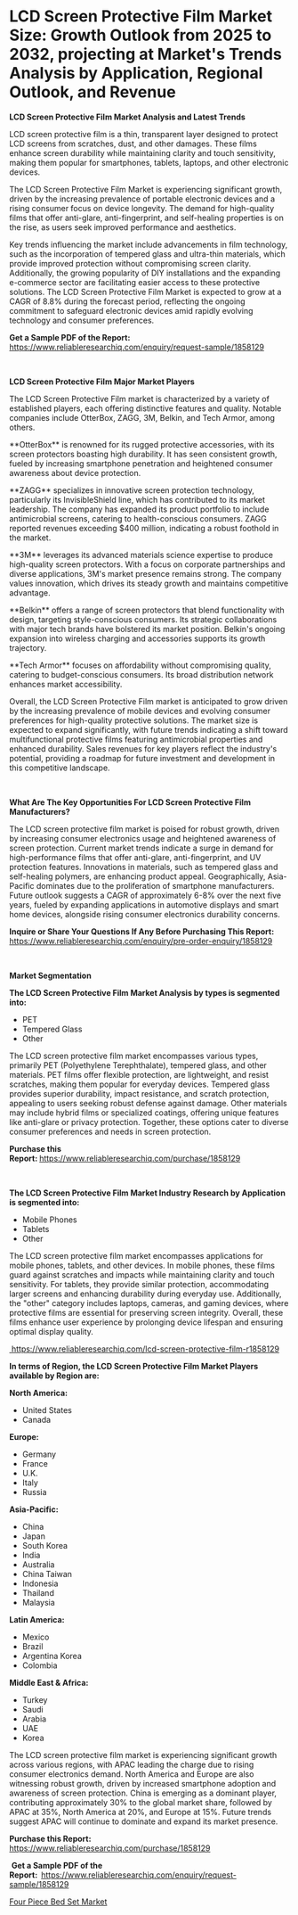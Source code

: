 <p><h1>LCD Screen Protective Film Market Size: Growth Outlook from 2025 to 2032, projecting at Market's Trends Analysis by Application, Regional Outlook, and Revenue</h1></p><p><strong>LCD Screen Protective Film Market Analysis and Latest Trends</strong></p>
<p><p>LCD screen protective film is a thin, transparent layer designed to protect LCD screens from scratches, dust, and other damages. These films enhance screen durability while maintaining clarity and touch sensitivity, making them popular for smartphones, tablets, laptops, and other electronic devices. </p><p>The LCD Screen Protective Film Market is experiencing significant growth, driven by the increasing prevalence of portable electronic devices and a rising consumer focus on device longevity. The demand for high-quality films that offer anti-glare, anti-fingerprint, and self-healing properties is on the rise, as users seek improved performance and aesthetics. </p><p>Key trends influencing the market include advancements in film technology, such as the incorporation of tempered glass and ultra-thin materials, which provide improved protection without compromising screen clarity. Additionally, the growing popularity of DIY installations and the expanding e-commerce sector are facilitating easier access to these protective solutions. The LCD Screen Protective Film Market is expected to grow at a CAGR of 8.8% during the forecast period, reflecting the ongoing commitment to safeguard electronic devices amid rapidly evolving technology and consumer preferences.</p></p>
<p><strong>Get a Sample PDF of the Report:&nbsp;</strong> <a href="https://www.reliableresearchiq.com/enquiry/request-sample/1858129?utm_campaign=2469&utm_medium=2&utm_source=Github&utm_content=ia&utm_term=05042025&utm_id=lcd-screen-protective-film">https://www.reliableresearchiq.com/enquiry/request-sample/1858129</a></p>
<p>&nbsp;</p>
<p><strong>LCD Screen Protective Film Major Market Players</strong></p>
<p><p>The LCD Screen Protective Film market is characterized by a variety of established players, each offering distinctive features and quality. Notable companies include OtterBox, ZAGG, 3M, Belkin, and Tech Armor, among others. </p><p>**OtterBox** is renowned for its rugged protective accessories, with its screen protectors boasting high durability. It has seen consistent growth, fueled by increasing smartphone penetration and heightened consumer awareness about device protection.</p><p>**ZAGG** specializes in innovative screen protection technology, particularly its InvisibleShield line, which has contributed to its market leadership. The company has expanded its product portfolio to include antimicrobial screens, catering to health-conscious consumers. ZAGG reported revenues exceeding $400 million, indicating a robust foothold in the market.</p><p>**3M** leverages its advanced materials science expertise to produce high-quality screen protectors. With a focus on corporate partnerships and diverse applications, 3M's market presence remains strong. The company values innovation, which drives its steady growth and maintains competitive advantage.</p><p>**Belkin** offers a range of screen protectors that blend functionality with design, targeting style-conscious consumers. Its strategic collaborations with major tech brands have bolstered its market position. Belkin's ongoing expansion into wireless charging and accessories supports its growth trajectory.</p><p>**Tech Armor** focuses on affordability without compromising quality, catering to budget-conscious consumers. Its broad distribution network enhances market accessibility.</p><p>Overall, the LCD Screen Protective Film market is anticipated to grow driven by the increasing prevalence of mobile devices and evolving consumer preferences for high-quality protective solutions. The market size is expected to expand significantly, with future trends indicating a shift toward multifunctional protective films featuring antimicrobial properties and enhanced durability. Sales revenues for key players reflect the industry's potential, providing a roadmap for future investment and development in this competitive landscape.</p></p>
<p>&nbsp;</p>
<p><strong>What Are The Key Opportunities For LCD Screen Protective Film Manufacturers?</strong></p>
<p><p>The LCD screen protective film market is poised for robust growth, driven by increasing consumer electronics usage and heightened awareness of screen protection. Current market trends indicate a surge in demand for high-performance films that offer anti-glare, anti-fingerprint, and UV protection features. Innovations in materials, such as tempered glass and self-healing polymers, are enhancing product appeal. Geographically, Asia-Pacific dominates due to the proliferation of smartphone manufacturers. Future outlook suggests a CAGR of approximately 6-8% over the next five years, fueled by expanding applications in automotive displays and smart home devices, alongside rising consumer electronics durability concerns.</p></p>
<p><strong>Inquire or Share Your Questions If Any Before Purchasing This Report:</strong> <a href="https://www.reliableresearchiq.com/enquiry/pre-order-enquiry/1858129?utm_campaign=2469&utm_medium=2&utm_source=Github&utm_content=ia&utm_term=05042025&utm_id=lcd-screen-protective-film">https://www.reliableresearchiq.com/enquiry/pre-order-enquiry/1858129</a></p>
<p>&nbsp;</p>
<p><strong>Market Segmentation</strong></p>
<p><strong>The LCD Screen Protective Film Market Analysis by types is segmented into:</strong></p>
<p><ul><li>PET</li><li>Tempered Glass</li><li>Other</li></ul></p>
<p><p>The LCD screen protective film market encompasses various types, primarily PET (Polyethylene Terephthalate), tempered glass, and other materials. PET films offer flexible protection, are lightweight, and resist scratches, making them popular for everyday devices. Tempered glass provides superior durability, impact resistance, and scratch protection, appealing to users seeking robust defense against damage. Other materials may include hybrid films or specialized coatings, offering unique features like anti-glare or privacy protection. Together, these options cater to diverse consumer preferences and needs in screen protection.</p></p>
<p><strong>Purchase this Report:&nbsp;</strong><a href="https://www.reliableresearchiq.com/purchase/1858129?utm_campaign=2469&utm_medium=2&utm_source=Github&utm_content=ia&utm_term=05042025&utm_id=lcd-screen-protective-film">https://www.reliableresearchiq.com/purchase/1858129</a></p>
<p>&nbsp;</p>
<p><strong>The LCD Screen Protective Film Market Industry Research by Application is segmented into:</strong></p>
<p><ul><li>Mobile Phones</li><li>Tablets</li><li>Other</li></ul></p>
<p><p>The LCD screen protective film market encompasses applications for mobile phones, tablets, and other devices. In mobile phones, these films guard against scratches and impacts while maintaining clarity and touch sensitivity. For tablets, they provide similar protection, accommodating larger screens and enhancing durability during everyday use. Additionally, the "other" category includes laptops, cameras, and gaming devices, where protective films are essential for preserving screen integrity. Overall, these films enhance user experience by prolonging device lifespan and ensuring optimal display quality.</p></p>
<p><a href="https://www.reliableresearchiq.com/lcd-screen-protective-film-r1858129?utm_campaign=2469&utm_medium=2&utm_source=Github&utm_content=ia&utm_term=05042025&utm_id=lcd-screen-protective-film">&nbsp;https://www.reliableresearchiq.com/lcd-screen-protective-film-r1858129</a></p>
<p><strong>In terms of Region, the LCD Screen Protective Film Market Players available by Region are:</strong></p>
<p>
    <p> <strong> North America: </strong>
        <ul>
            <li>United States</li>
            <li>Canada</li>
        </ul>
        </p> 
    <p> <strong> Europe: </strong>
        <ul>
            <li>Germany</li>
            <li>France</li>
            <li>U.K.</li>
            <li>Italy</li>
            <li>Russia</li>
        </ul>
        </p> 
    <p> <strong> Asia-Pacific: </strong>
        <ul>
            <li>China</li>
            <li>Japan</li>
            <li>South Korea</li>
            <li>India</li>
            <li>Australia</li>
            <li>China Taiwan</li>
            <li>Indonesia</li>
            <li>Thailand</li>
            <li>Malaysia</li>
        </ul>
        </p> 
    <p> <strong> Latin America: </strong>
        <ul>
            <li>Mexico</li>
            <li>Brazil</li>
            <li>Argentina Korea</li>
            <li>Colombia</li>
        </ul>
        </p> 
    <p> <strong> Middle East & Africa: </strong>
        <ul>
            <li>Turkey</li>
            <li>Saudi</li>
            <li>Arabia</li>
            <li>UAE</li>
            <li>Korea</li>
        </ul>
    </p>
    </p>
<p><p>The LCD screen protective film market is experiencing significant growth across various regions, with APAC leading the charge due to rising consumer electronics demand. North America and Europe are also witnessing robust growth, driven by increased smartphone adoption and awareness of screen protection. China is emerging as a dominant player, contributing approximately 30% to the global market share, followed by APAC at 35%, North America at 20%, and Europe at 15%. Future trends suggest APAC will continue to dominate and expand its market presence.</p></p>
<p><strong>Purchase this Report: </strong><a href="https://www.reliableresearchiq.com/purchase/1858129?utm_campaign=2469&utm_medium=2&utm_source=Github&utm_content=ia&utm_term=05042025&utm_id=lcd-screen-protective-film">https://www.reliableresearchiq.com/purchase/1858129</a></p>
<p>&nbsp;<strong>Get a Sample PDF of the Report:&nbsp;&nbsp;</strong><a href="https://www.reliableresearchiq.com/enquiry/request-sample/1858129?utm_campaign=2469&utm_medium=2&utm_source=Github&utm_content=ia&utm_term=05042025&utm_id=lcd-screen-protective-film">https://www.reliableresearchiq.com/enquiry/request-sample/1858129</a></p>
<p><strong></strong></p>
<p><p><a href="https://github.com/triattwood9919/Market-Research-Report-List-1/blob/main/four-piece-bed-set-market.md?utm_campaign=2469&utm_medium=2&utm_source=Github&utm_content=ia&utm_term=05042025&utm_id=lcd-screen-protective-film">Four Piece Bed Set Market</a></p></p>